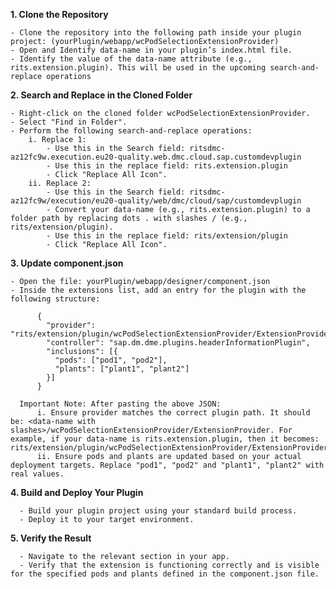 **1. Clone the Repository**

    - Clone the repository into the following path inside your plugin project: (yourPlugin/webapp/wcPodSelectionExtensionProvider)
    - Open and Identify data-name in your plugin’s index.html file.
    - Identify the value of the data-name attribute (e.g., rits.extension.plugin). This will be used in the upcoming search-and-replace operations
    
**2. Search and Replace in the Cloned Folder**

    - Right-click on the cloned folder wcPodSelectionExtensionProvider.
    - Select "Find in Folder".
    - Perform the following search-and-replace operations:
        i. Replace 1:
            - Use this in the Search field: ritsdmc-az12fc9w.execution.eu20-quality.web.dmc.cloud.sap.customdevplugin
            - Use this in the replace field: rits.extension.plugin
            - Click "Replace All Icon".
        ii. Replace 2:
            - Use this in the Search field: ritsdmc-az12fc9w/execution/eu20-quality/web/dmc/cloud/sap/customdevplugin
            - Convert your data-name (e.g., rits.extension.plugin) to a folder path by replacing dots . with slashes / (e.g., rits/extension/plugin).
            - Use this in the replace field: rits/extension/plugin
            - Click "Replace All Icon".
            
**3. Update component.json**

    - Open the file: yourPlugin/webapp/designer/component.json
    - Inside the extensions list, add an entry for the plugin with the following structure:
    
          {
            "provider": "rits/extension/plugin/wcPodSelectionExtensionProvider/ExtensionProvider",
            "controller": "sap.dm.dme.plugins.headerInformationPlugin",
            "inclusions": [{
              "pods": ["pod1", "pod2"],
              "plants": ["plant1", "plant2"]
            }]
          }
          
      Important Note: After pasting the above JSON:
          i. Ensure provider matches the correct plugin path. It should be: <data-name with slashes>/wcPodSelectionExtensionProvider/ExtensionProvider. For example, if your data-name is rits.extension.plugin, then it becomes: rits/extension/plugin/wcPodSelectionExtensionProvider/ExtensionProvider.
          ii. Ensure pods and plants are updated based on your actual deployment targets. Replace "pod1", "pod2" and "plant1", "plant2" with real values.
          
**4. Build and Deploy Your Plugin**

      - Build your plugin project using your standard build process.
      - Deploy it to your target environment.
      
**5. Verify the Result**

      - Navigate to the relevant section in your app.
      - Verify that the extension is functioning correctly and is visible for the specified pods and plants defined in the component.json file.
